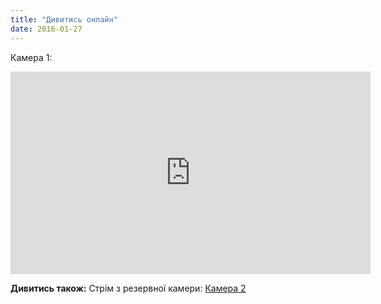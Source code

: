 ```yaml
---
title: "Дивитись онлайн"
date: 2016-01-27
---
```


Камера 1:

<iframe style="border: 0 none transparent; display:block; margin:0 auto" src="http://www.ustream.tv/embed/21645587?html5ui" width="576" height="324" frameborder="no" allowfullscreen="allowfullscreen"></iframe>

**Дивитись також:** Стрім з резервної камери: [Камера 2](http://video.brovary.org/stream-bmr/)

